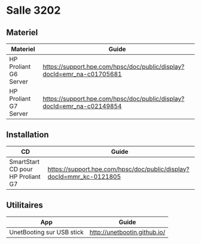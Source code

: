 # Salle 3202


## Materiel

| Materiel                       | Guide                                                         |
|--------------------------------|---------------------------------------------------------------|
| HP Proliant G6 Server          | https://support.hpe.com/hpsc/doc/public/display?docId=emr_na-c01705681 |
| HP Proliant G7 Server          | https://support.hpe.com/hpsc/doc/public/display?docId=emr_na-c02149854 |




## Installation

| CD                                | Guide                                                         |
|-----------------------------------|---------------------------------------------------------------|
| SmartStart CD pour HP Proliant G7 | https://support.hpe.com/hpsc/doc/public/display?docId=mmr_kc-0121805 |


## Utilitaires
| App                               | Guide                                                         |
|-----------------------------------|---------------------------------------------------------------|
|  UnetBooting sur USB stick        | http://unetbootin.github.io/                                  |
